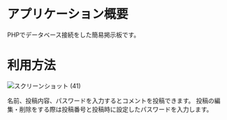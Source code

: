 # アプリケーション概要
PHPでデータベース接続をした簡易掲示板です。

# 利用方法
![スクリーンショット (41)](https://user-images.githubusercontent.com/89728838/162612045-2e42393b-a90e-46d9-aa7a-259c7de3dc06.png)

名前、投稿内容、パスワードを入力するとコメントを投稿できます。
投稿の編集・削除をする際は投稿番号と投稿時に設定したパスワードを入力します。
